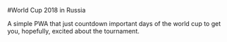 #World Cup 2018 in Russia

A simple PWA that just countdown important days of the world cup to get you, hopefully, excited about the tournament.